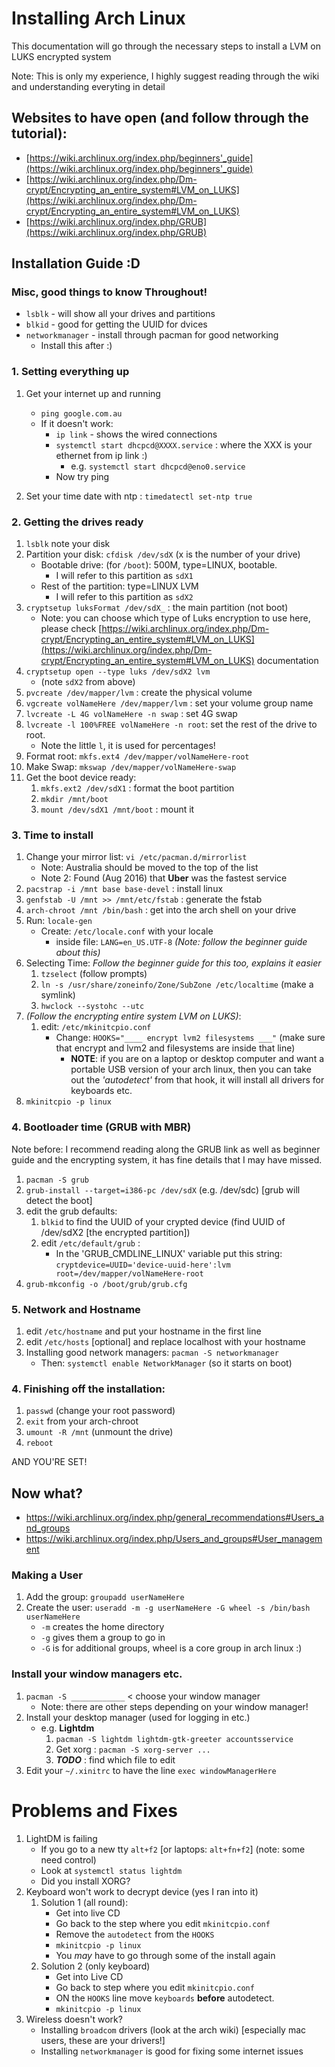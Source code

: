 # Installing Arch Linux

This documentation will go through the necessary steps to install a LVM on LUKS encrypted system

Note: This is only my experience, I highly suggest reading through the wiki and understanding everyting in detail


## Websites to have open (and follow through the tutorial):
* [https://wiki.archlinux.org/index.php/beginners'_guide](https://wiki.archlinux.org/index.php/beginners'_guide)
* [https://wiki.archlinux.org/index.php/Dm-crypt/Encrypting_an_entire_system#LVM_on_LUKS](https://wiki.archlinux.org/index.php/Dm-crypt/Encrypting_an_entire_system#LVM_on_LUKS)
* [https://wiki.archlinux.org/index.php/GRUB](https://wiki.archlinux.org/index.php/GRUB)


## Installation Guide :D

### Misc, good things to know Throughout!
* ``lsblk`` - will show all your drives and partitions
* ``blkid`` - good for getting the UUID for dvices
* ``networkmanager`` - install through pacman for good networking
    - Install this after :)

### 1. Setting everything up
1. Get your internet up and running
    - ``ping google.com.au``
    - If it doesn't work:
        - ``ip link`` - shows the wired connections
        - ``systemctl start dhcpcd@XXXX.service`` : where the XXX is your ethernet from ip link :)
			- e.g. ``systemctl start dhcpcd@eno0.service``
        - Now try ping

2. Set your time date with ntp : ``timedatectl set-ntp true``

### 2. Getting the drives ready

1. ``lsblk`` note your disk
2. Partition your disk: ``cfdisk /dev/sdX`` (x is the number of your drive)
    - Bootable drive: (for ``/boot``): 500M, type=LINUX, bootable.
        - I will refer to this partition as ``sdX1``
    - Rest of the partition: type=LINUX LVM
        - I will refer to this partition as ``sdX2``
3. ``cryptsetup luksFormat /dev/sdX_`` : the main partition (not boot)
    * Note: you can choose which type of Luks encryption to use here, please check [https://wiki.archlinux.org/index.php/Dm-crypt/Encrypting_an_entire_system#LVM_on_LUKS](https://wiki.archlinux.org/index.php/Dm-crypt/Encrypting_an_entire_system#LVM_on_LUKS) documentation
4. ``cryptsetup open --type luks /dev/sdX2 lvm``
    - (note ``sdX2`` from above)
5. ``pvcreate /dev/mapper/lvm`` : create the physical volume
6. ``vgcreate volNameHere /dev/mapper/lvm`` : set your volume group name
7. ``lvcreate -L 4G volNameHere -n swap`` : set 4G swap
8. ``lvcreate -l 100%FREE volNameHere -n root``: set the rest of the drive to root.
    * Note the little `l`, it is used for percentages!
9. Format root: ``mkfs.ext4 /dev/mapper/volNameHere-root``
10. Make Swap: ``mkswap /dev/mapper/volNameHere-swap``
11. Get the boot device ready:
    1. ``mkfs.ext2 /dev/sdX1`` : format the boot partition
    2. ``mkdir /mnt/boot``
    3. ``mount /dev/sdX1 /mnt/boot`` : mount it

### 3. Time to install
1. Change your mirror list: ``vi /etc/pacman.d/mirrorlist``
    - Note: Australia should be moved to the top of the list
    - Note 2: Found (Aug 2016) that **Uber** was the fastest service
2. ``pacstrap -i /mnt base base-devel`` : install linux
3. ``genfstab -U /mnt >> /mnt/etc/fstab`` : generate the fstab
4. ``arch-chroot /mnt /bin/bash`` : get into the arch shell on your drive
5. Run: ``locale-gen``
    - Create: ``/etc/locale.conf`` with your locale
        - inside file: ``LANG=en_US.UTF-8`` *(Note: follow the beginner guide about this)*
6. Selecting Time: *Follow the beginner guide for this too, explains it easier*
    1. ``tzselect`` (follow prompts)
    2. ``ln -s /usr/share/zoneinfo/Zone/SubZone /etc/localtime`` (make a symlink)
    3. ``hwclock --systohc --utc``
7. *(Follow the encrypting entire system LVM on LUKS)*:
    1. edit: ``/etc/mkinitcpio.conf``
        - Change: ``HOOKS="____ encrypt lvm2 filesystems ___"`` (make sure that encrypt and lvm2 and filesystems are inside that line)
            - **NOTE**: if you are on a laptop or desktop computer and want a portable USB version of your arch linux, then you can take out the *'autodetect'* from that hook, it will install all drivers for keyboards etc.
8. ``mkinitcpio -p linux``

### 4. Bootloader time (GRUB with MBR)
Note before: I recommend reading along the GRUB link as well as beginner guide and the encrypting system, it has fine details that I may have missed.

1. ``pacman -S grub``
2. ``grub-install --target=i386-pc /dev/sdX`` (e.g. /dev/sdc) [grub will detect the boot]
3. edit the grub defaults:
    1. ``blkid`` to find the UUID of your crypted device (find UUID of /dev/sdX2 [the encrypted partition])
    2. edit ``/etc/default/grub`` :
        * In the 'GRUB_CMDLINE_LINUX' variable put this string:
    ``cryptdevice=UUID='device-uuid-here':lvm root=/dev/mapper/volNameHere-root``
4. ``grub-mkconfig -o /boot/grub/grub.cfg``

### 5. Network and Hostname
1. edit ``/etc/hostname`` and put your hostname in the first line
2. edit ``/etc/hosts`` [optional] and replace localhost with your hostname
3. Installing good network managers: ``pacman -S networkmanager``
    - Then: ``systemctl enable NetworkManager`` (so it starts on boot)

### 4. Finishing off the installation:
1. ``passwd`` (change your root password)
2. ``exit`` from your arch-chroot
3. ``umount -R /mnt`` (unmount the drive)
4. ``reboot``

AND YOU'RE SET!

## Now what?

* https://wiki.archlinux.org/index.php/general_recommendations#Users_and_groups
* https://wiki.archlinux.org/index.php/Users_and_groups#User_management

### Making a User
1. Add the group: ``groupadd userNameHere``
2. Create the user: ``useradd -m -g userNameHere -G wheel -s /bin/bash userNameHere``
    - ``-m`` creates the home directory
    - ``-g`` gives them a group to go in
    - ``-G`` is for additional groups, wheel is a core group in arch linux :)

### Install your window managers etc.
1. ``pacman -S ____________`` < choose your window manager
    - Note: there are other steps depending on your window manager!
2. Install your desktop manager (used for logging in etc.)
    * e.g. **Lightdm**
        1. ``pacman -S lightdm lightdm-gtk-greeter accountsservice``
        2. Get xorg : ``pacman -S xorg-server ...``
        3.  ***TODO*** : find which file to edit
3. Edit your ``~/.xinitrc`` to have the line ``exec windowManagerHere``


# Problems and Fixes
1. LightDM is failing
    - If you go to a new tty ``alt+f2`` [or laptops: ``alt+fn+f2``] (note: some need control)
    - Look at ``systemctl status lightdm``
    - Did you install XORG?
2. Keyboard won't work to decrypt device (yes I ran into it)
    1. Solution 1 (all round):
        - Get into live CD
        - Go back to the step where you edit ``mkinitcpio.conf``
        - Remove the ``autodetect`` from the ``HOOKS``
        - ``mkinitcpio -p linux``
        - You *may* have to go through some of the install again
    2. Solution 2 (only keyboard)
        - Get into Live CD
        - Go back to step where you edit ``mkinitcpio.conf``
        - ON the ``HOOKS`` line move ``keyboards`` **before** autodetect.
        - ``mkinitcpio -p linux``
3. Wireless doesn't work?
    - Installing ``broadcom`` drivers (look at the arch wiki) [especially mac users, these are your drivers!]
    - Installing ``networkmanager`` is good for fixing some internet issues

